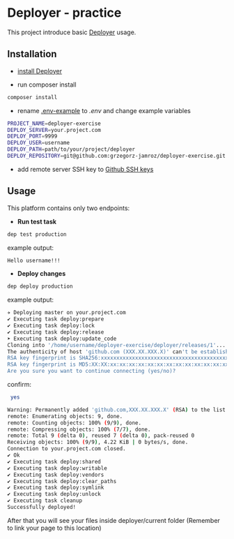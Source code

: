 # Deployer - practice

This project introduce basic [Deployer](https://deployer.org/) usage. 

## Installation

- [install Deployer](https://deployer.org/docs/installation.html)

- run composer install
```bash
composer install
```

- rename [.env-example](.env-example) to *.env* and change example variables
```bash
PROJECT_NAME=deployer-exercise
DEPLOY_SERVER=your.project.com
DEPLOY_PORT=9999
DEPLOY_USER=username
DEPLOY_PATH=path/to/your/project/deployer
DEPLOY_REPOSITORY=git@github.com:grzegorz-jamroz/deployer-exercise.git
```

- add remote server SSH key to [Github SSH keys](https://github.com/settings/keys)

## Usage

This platform contains only two endpoints:

- **Run test task**

```bash
dep test production
```

example output:
```bash
Hello username!!!
```

- **Deploy changes**
```bash
dep deploy production
```

example output:
```bash
✈︎ Deploying master on your.project.com
✔ Executing task deploy:prepare
✔ Executing task deploy:lock
✔ Executing task deploy:release
➤ Executing task deploy:update_code
Cloning into '/home/username/deployer-exercise/deployer/releases/1'...
The authenticity of host 'github.com (XXX.XX.XXX.X)' can't be established.
RSA key fingerprint is SHA256:xxxxxxxxxxxxxxxxxxxxxxxxxxxxxxxxxxxxxxxxxxx.
RSA key fingerprint is MD5:XX:XX:xx:xx:xx:xx:xx:xx:xx:xx:xx:xx:xx:xx:xx:xx.
Are you sure you want to continue connecting (yes/no)?
```

confirm:

```bash
 yes
```

```bash
Warning: Permanently added 'github.com,XXX.XX.XXX.X' (RSA) to the list of known hosts.
remote: Enumerating objects: 9, done.
remote: Counting objects: 100% (9/9), done.
remote: Compressing objects: 100% (7/7), done.
remote: Total 9 (delta 0), reused 7 (delta 0), pack-reused 0
Receiving objects: 100% (9/9), 4.22 KiB | 0 bytes/s, done.
Connection to your.project.com closed.
✔ Ok
✔ Executing task deploy:shared
✔ Executing task deploy:writable
✔ Executing task deploy:vendors
✔ Executing task deploy:clear_paths
✔ Executing task deploy:symlink
✔ Executing task deploy:unlock
✔ Executing task cleanup
Successfully deployed!
```

After that you will see your files inside deployer/current folder (Remember to link your page to this location)